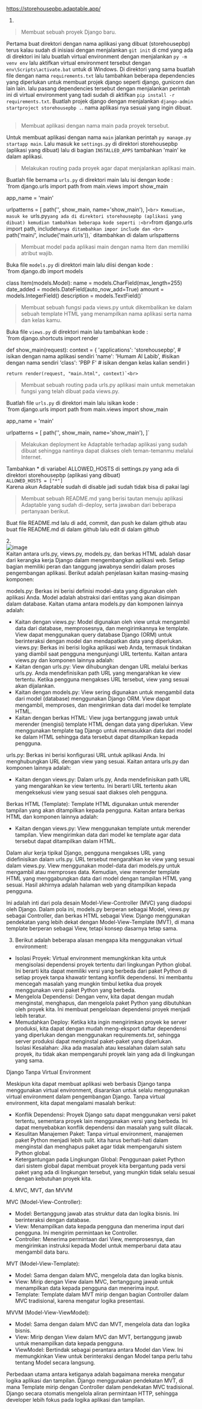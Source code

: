 https://storehousepbp.adaptable.app/

1.
>Membuat sebuah proyek Django baru.<br>

Pertama buat direktori dengan nama aplikasi yang dibuat (storehousepbp) terus kalau sudah di inisiasi dengan menjalankan `git init` di cmd yang ada di direktori ini lalu buatlah virtual environment dengan menjalankan `py -m venv env` lalu aktifkan virtual environment tersebut dengan `env\Scripts\activate.bat` untuk di Windows.
Di direktori yang sama buatlah file dengan nama `requirements.txt` lalu tambahkan beberapa dependencies yang diperlukan untuk membuat projek django seperti django, gunicorn dan lain lain. lalu pasang dependencies tersebut dengan menjalankan perintah ini di virtual environment yang tadi sudah di aktifkan `pip install -r requirements.txt`.
Buatlah projek django dengan menjalankan `django-admin startproject storehousepbp .`. nama aplikasi nya sesuai yang ingin dibuat.<br><br>
>Membuat aplikasi dengan nama main pada proyek tersebut.<br>

Untuk membuat aplikasi dengan nama `main` jalankan perintah `py manage.py startapp main`.
Lalu masuk ke `settings.py` di direktori storehousepbp (aplikasi yang dibuat) lalu di bagian `INSTALLED_APPS` tambahkan 'main' ke dalam aplikasi.
>Melakukan routing pada proyek agar dapat menjalankan aplikasi main.<br>

Buatlah file bernama `urls.py` di direktori main lalu isi dengan kode :<br>
`from django.urls import path
from main.views import show_main

app_name = 'main'

urlpatterns = [
    path('', show_main, name='show_main'),
]`<br>
Kemudian, masuk ke `urls.py` yang ada di direktori storehousepbp (aplikasi yang dibuat) kemudian tambahkan beberapa kode seperti :<br>
`from django.urls import path, include` hanya ditambahkan impor include dan <br>
`    path('main/', include('main.urls')),` ditambahkan di dalam urlspatterns <br>
>Membuat model pada aplikasi main dengan nama Item dan memiliki atribut wajib.<br>

Buka file `models.py` di direktori main lalu diisi dengan kode :<br>
`from django.db import models

class Item(models.Model):
    name = models.CharField(max_length=255)
    date_added = models.DateField(auto_now_add=True)
    amount = models.IntegerField()
    description = models.TextField()`<br>
>Membuat sebuah fungsi pada views.py untuk dikembalikan ke dalam sebuah template HTML yang menampilkan nama aplikasi serta nama dan kelas kamu.<br>

Buka file `views.py` di direktori main lalu tambahkan kode :<br>
`from django.shortcuts import render

def show_main(request):
    context = {
        'applications': 'storehousepbp', # isikan dengan nama aplikasi sendiri
        'name': 'Humam Al Labib', #isikan dengan nama sendiri
        'class': 'PBP F' # isikan dengan kelas kalian sendiri
    }

    return render(request, "main.html", context)`<br>
> Membuat sebuah routing pada urls.py aplikasi main untuk memetakan fungsi yang telah dibuat pada views.py.<br>

Buatlah file `urls.py` di direktori main lalu isikan kode : <br>
`from django.urls import path
from main.views import show_main

app_name = 'main'

urlpatterns = [
    path('', show_main, name='show_main'),
]`<br>
>Melakukan deployment ke Adaptable terhadap aplikasi yang sudah dibuat sehingga nantinya dapat diakses oleh teman-temanmu melalui Internet.<br>

Tambahkan * di variabel ALLOWED_HOSTS di settings.py yang ada di direktori storehousepbp (aplikasi yang dibuat)<br>
`ALLOWED_HOSTS = ["*"]`<br>
Karena akun Adaptable sudah di disable jadi sudah tidak bisa di pakai lagi<br>
>Membuat sebuah README.md yang berisi tautan menuju aplikasi Adaptable yang sudah di-deploy, serta jawaban dari beberapa pertanyaan berikut.<br>

Buat file README.md lalu di add, commit, dan push ke dalam github atau buat file README.md di dalam github lalu edit di dalam github

2.<br>![image](https://github.com/humama/storehousepbp/assets/20278539/bef151e5-9d7d-4fcd-ac9e-ab53b90ee6e5)<br>
Kaitan antara urls.py, views.py, models.py, dan berkas HTML adalah dasar dari kerangka kerja Django dalam mengembangkan aplikasi web. Setiap bagian memiliki peran dan tanggung jawabnya sendiri dalam proses pengembangan aplikasi. Berikut adalah penjelasan kaitan masing-masing komponen:

models.py: Berkas ini berisi definisi model-data yang digunakan oleh aplikasi Anda. Model adalah abstraksi dari entitas yang akan disimpan dalam database. Kaitan utama antara models.py dan komponen lainnya adalah:<br>
* Kaitan dengan views.py: Model digunakan oleh view untuk mengambil data dari database, memprosesnya, dan mengirimkannya ke template. View dapat menggunakan query database Django (ORM) untuk berinteraksi dengan model dan mendapatkan data yang diperlukan.<br>
views.py: Berkas ini berisi logika aplikasi web Anda, termasuk tindakan yang diambil saat pengguna mengunjungi URL tertentu. Kaitan antara views.py dan komponen lainnya adalah:<br>
* Kaitan dengan urls.py: View dihubungkan dengan URL melalui berkas urls.py. Anda mendefinisikan path URL yang mengarahkan ke view tertentu. Ketika pengguna mengakses URL tersebut, view yang sesuai akan dijalankan.<br>
* Kaitan dengan models.py: View sering digunakan untuk mengambil data dari model (database) menggunakan Django ORM. View dapat mengambil, memproses, dan mengirimkan data dari model ke template HTML.<br>
* Kaitan dengan berkas HTML: View juga bertanggung jawab untuk merender (mengisi) template HTML dengan data yang diperlukan. View menggunakan template tag Django untuk memasukkan data dari model ke dalam HTML sehingga data tersebut dapat ditampilkan kepada pengguna.

urls.py: Berkas ini berisi konfigurasi URL untuk aplikasi Anda. Ini menghubungkan URL dengan view yang sesuai. Kaitan antara urls.py dan komponen lainnya adalah:<br>
* Kaitan dengan views.py: Dalam urls.py, Anda mendefinisikan path URL yang mengarahkan ke view tertentu. Ini berarti URL tertentu akan mengeksekusi view yang sesuai saat diakses oleh pengguna.

Berkas HTML (Template): Template HTML digunakan untuk merender tampilan yang akan ditampilkan kepada pengguna. Kaitan antara berkas HTML dan komponen lainnya adalah:<br>
* Kaitan dengan views.py: View menggunakan template untuk merender tampilan. View mengirimkan data dari model ke template agar data tersebut dapat ditampilkan dalam HTML.

Dalam alur kerja tipikal Django, pengguna mengakses URL yang didefinisikan dalam urls.py. URL tersebut mengarahkan ke view yang sesuai dalam views.py. View menggunakan model-data dari models.py untuk mengambil atau memproses data. Kemudian, view merender template HTML yang menggabungkan data dari model dengan tampilan HTML yang sesuai. Hasil akhirnya adalah halaman web yang ditampilkan kepada pengguna.

Ini adalah inti dari pola desain Model-View-Controller (MVC) yang diadopsi oleh Django. Dalam pola ini, models.py berperan sebagai Model, views.py sebagai Controller, dan berkas HTML sebagai View. Django menggunakan pendekatan yang lebih dekat dengan Model-View-Template (MVT), di mana template berperan sebagai View, tetapi konsep dasarnya tetap sama.<br>

3. Berikut adalah beberapa alasan mengapa kita menggunakan virtual environment:

* Isolasi Proyek: Virtual environment memungkinkan kita untuk mengisolasi dependensi proyek tertentu dari lingkungan Python global. Ini berarti kita dapat memiliki versi yang berbeda dari paket Python di setiap proyek tanpa khawatir tentang konflik dependensi. Ini membantu mencegah masalah yang mungkin timbul ketika dua proyek menggunakan versi paket Python yang berbeda.<br>
* Mengelola Dependensi: Dengan venv, kita dapat dengan mudah menginstal, menghapus, dan mengelola paket Python yang dibutuhkan oleh proyek kita. Ini membuat pengelolaan dependensi proyek menjadi lebih teratur.<br>
* Memudahkan Deploy: Ketika kita ingin mengirimkan proyek ke server produksi, kita dapat dengan mudah meng-eksport daftar dependensi yang diperlukan dengan menggunakan requirements.txt, sehingga server produksi dapat menginstal paket-paket yang diperlukan.<br>
Isolasi Kesalahan: Jika ada masalah atau kesalahan dalam salah satu proyek, itu tidak akan mempengaruhi proyek lain yang ada di lingkungan yang sama.

Django Tanpa Virtual Environment

Meskipun kita dapat membuat aplikasi web berbasis Django tanpa menggunakan virtual environment, disarankan untuk selalu menggunakan virtual environment dalam pengembangan Django. Tanpa virtual environment, kita dapat mengalami masalah berikut:

* Konflik Dependensi: Proyek Django satu dapat menggunakan versi paket tertentu, sementara proyek lain menggunakan versi yang berbeda. Ini dapat menyebabkan konflik dependensi dan masalah yang sulit dilacak.<br>
* Kesulitan Manajemen Paket: Tanpa virtual environment, manajemen paket Python menjadi lebih sulit. kita harus berhati-hati dalam menginstal dan menghapus paket agar tidak mempengaruhi sistem Python global.<br>
* Ketergantungan pada Lingkungan Global: Penggunaan paket Python dari sistem global dapat membuat proyek kita bergantung pada versi paket yang ada di lingkungan tersebut, yang mungkin tidak selalu sesuai dengan kebutuhan proyek kita.<br>

4. MVC, MVT, dan MVVM

MVC (Model-View-Controller):

* Model: Bertanggung jawab atas struktur data dan logika bisnis. Ini berinteraksi dengan database.<br>
* View: Menampilkan data kepada pengguna dan menerima input dari pengguna. Ini mengirim permintaan ke Controller.<br>
* Controller: Menerima permintaan dari View, memprosesnya, dan mengirimkan instruksi kepada Model untuk memperbarui data atau mengambil data baru.

MVT (Model-View-Template):

* Model: Sama dengan dalam MVC, mengelola data dan logika bisnis.<br>
* View: Mirip dengan View dalam MVC, bertanggung jawab untuk menampilkan data kepada pengguna dan menerima input.<br>
* Template: Template dalam MVT mirip dengan bagian Controller dalam MVC tradisional, karena mengatur logika presentasi.

MVVM (Model-View-ViewModel):

* Model: Sama dengan dalam MVC dan MVT, mengelola data dan logika bisnis.<br>
* View: Mirip dengan View dalam MVC dan MVT, bertanggung jawab untuk menampilkan data kepada pengguna.<br>
* ViewModel: Bertindak sebagai perantara antara Model dan View. Ini memungkinkan View untuk berinteraksi dengan Model tanpa perlu tahu tentang Model secara langsung.

Perbedaan utama antara ketiganya adalah bagaimana mereka mengatur logika aplikasi dan tampilan. Django menggunakan pendekatan MVT, di mana Template mirip dengan Controller dalam pendekatan MVC tradisional. Django secara otomatis mengelola aliran permintaan HTTP, sehingga developer lebih fokus pada logika aplikasi dan tampilan.
